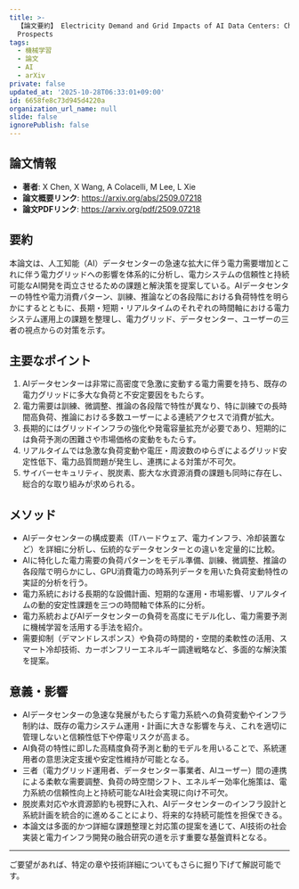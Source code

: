 ```yaml
---
title: >-
  【論文要約】 Electricity Demand and Grid Impacts of AI Data Centers: Challenges and
  Prospects
tags:
  - 機械学習
  - 論文
  - AI
  - arXiv
private: false
updated_at: '2025-10-28T06:33:01+09:00'
id: 6658fe8c73d945d4220a
organization_url_name: null
slide: false
ignorePublish: false
---
```


## 論文情報

- **著者**: X Chen, X Wang, A Colacelli, M Lee, L Xie
- **論文概要リンク**: https://arxiv.org/abs/2509.07218
- **論文PDFリンク**: https://arxiv.org/pdf/2509.07218

## 要約

本論文は、人工知能（AI）データセンターの急速な拡大に伴う電力需要増加とこれに伴う電力グリッドへの影響を体系的に分析し、電力システムの信頼性と持続可能なAI開発を両立させるための課題と解決策を提案している。AIデータセンターの特性や電力消費パターン、訓練、推論などの各段階における負荷特性を明らかにするとともに、長期・短期・リアルタイムのそれぞれの時間軸における電力システム運用上の課題を整理し、電力グリッド、データセンター、ユーザーの三者の視点からの対策を示す。

## 主要なポイント

1. AIデータセンターは非常に高密度で急激に変動する電力需要を持ち、既存の電力グリッドに多大な負荷と不安定要因をもたらす。
2. 電力需要は訓練、微調整、推論の各段階で特性が異なり、特に訓練での長時間高負荷、推論における多数ユーザーによる連続アクセスで消費が拡大。
3. 長期的にはグリッドインフラの強化や発電容量拡充が必要であり、短期的には負荷予測の困難さや市場価格の変動をもたらす。
4. リアルタイムでは急激な負荷変動や電圧・周波数のゆらぎによるグリッド安定性低下、電力品質問題が発生し、連携による対策が不可欠。
5. サイバーセキュリティ、脱炭素、膨大な水資源消費の課題も同時に存在し、総合的な取り組みが求められる。


## メソッド

- AIデータセンターの構成要素（ITハードウェア、電力インフラ、冷却装置など）を詳細に分析し、伝統的なデータセンターとの違いを定量的に比較。
- AIに特化した電力需要の負荷パターンをモデル準備、訓練、微調整、推論の各段階で明らかにし、GPU消費電力の時系列データを用いた負荷変動特性の実証的分析を行う。
- 電力系統における長期的な設備計画、短期的な運用・市場影響、リアルタイムの動的安定性課題を三つの時間軸で体系的に分析。
- 電力系統およびAIデータセンターの負荷を高度にモデル化し、電力需要予測に機械学習を活用する手法を紹介。
- 需要抑制（デマンドレスポンス）や負荷の時間的・空間的柔軟性の活用、スマート冷却技術、カーボンフリーエネルギー調達戦略など、多面的な解決策を提案。

## 意義・影響

- AIデータセンターの急速な発展がもたらす電力系統への負荷変動やインフラ制約は、既存の電力システム運用・計画に大きな影響を与え、これを適切に管理しないと信頼性低下や停電リスクが高まる。
- AI負荷の特性に即した高精度負荷予測と動的モデルを用いることで、系統運用者の意思決定支援や安定性維持が可能となる。
- 三者（電力グリッド運用者、データセンター事業者、AIユーザー）間の連携による柔軟な需要調整、負荷の時空間シフト、エネルギー効率化施策は、電力系統の信頼性向上と持続可能なAI社会実現に向け不可欠。
- 脱炭素対応や水資源節約も視野に入れ、AIデータセンターのインフラ設計と系統計画を統合的に進めることにより、将来的な持続可能性を担保できる。
- 本論文は多面的かつ詳細な課題整理と対応策の提案を通じて、AI技術の社会実装と電力インフラ開発の融合研究の道を示す重要な基盤資料となる。

---

ご要望があれば、特定の章や技術詳細についてもさらに掘り下げて解説可能です。

